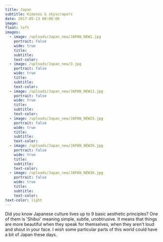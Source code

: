 ```yaml
---
title: Japan
subtitle: Kimonos & skyscrapers
date: 2017-05-13 00:00:00
image:
float: left
images:
  - image: /uploads/Japan_new/JAPAN_NEW1.jpg
    portrait: false
    wide: true
    title:
    subtitle:
    text-color:
  - image: /uploads/Japan_new/3.jpg
    portrait: false
    wide: true
    title:
    subtitle:
    text-color:
  - image: /uploads/Japan_new/JAPAN_NEW11.jpg
    portrait: false
    wide: true
    title:
    subtitle:
    text-color:
  - image: /uploads/Japan_new/JAPAN_NEW25.jpg
    portrait: false
    wide: true
    title:
    subtitle:
    text-color:
  - image: /uploads/Japan_new/JAPAN_NEW26.jpg
    portrait: false
    wide: true
    title:
    subtitle:
    text-color:
  - image: /uploads/Japan_new/JAPAN_NEW36.jpg
    portrait: false
    wide: true
    title:
    subtitle:
    text-color:
text-color: light
---
```


Did you know Japanese culture lives up to 9 basic aesthetic principles? One of them is 'Shibui' meaning simple, subtle, unobtrusive. It means that things are more beautiful when they speak for themselves, when they aren't loud and shout in your face. I wish some particular parts of this world could have a bit of Japan these days.